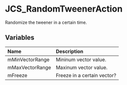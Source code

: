 # JCS_RandomTweenerAction

Randomize the tweener in a certain time.

## Variables

| Name            | Description                 |
|:----------------|:----------------------------|
| mMinVectorRange | Mininum vector value.       |
| mMaxVectorRange | Maxinum vector value.       |
| mFreeze         | Freeze in a certain vector? |
